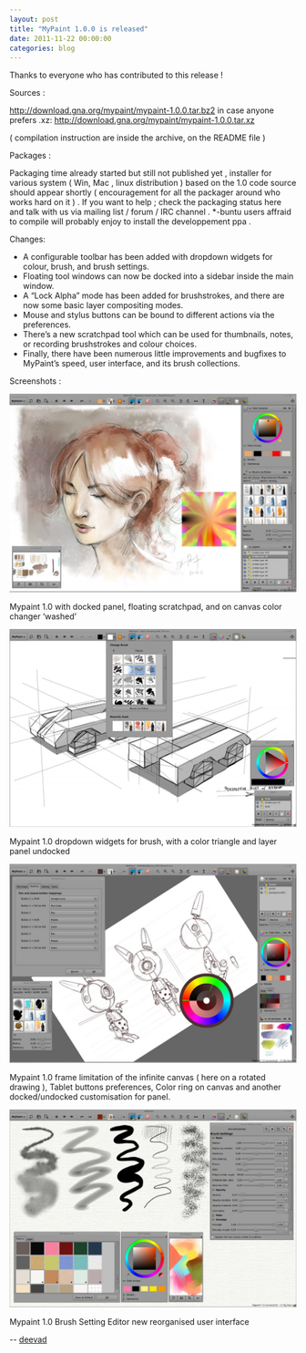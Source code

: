 ```yaml
---
layout: post
title: "MyPaint 1.0.0 is released"
date: 2011-11-22 00:00:00
categories: blog
---
```


Thanks to everyone who has contributed to this release !

Sources :

<http://download.gna.org/mypaint/mypaint-1.0.0.tar.bz2>
in case anyone prefers .xz:
<http://download.gna.org/mypaint/mypaint-1.0.0.tar.xz>

( compilation instruction are inside the archive, on the README file )

Packages :

Packaging time already started but still not published yet ,  installer
for various system ( Win, Mac , linux distribution ) based on the 1.0
code source should appear shortly  ( encouragement for all the packager
around who works hard on it ) . If you want to help ; check the
packaging status here and talk with us via mailing list / forum / IRC
channel .  \*-buntu users affraid to compile will probably enjoy to
install the  developpement ppa .

Changes:

- A configurable toolbar has been added with dropdown widgets for colour, brush, and brush settings.
- Floating tool windows can now be docked into a sidebar inside the main window.
- A “Lock Alpha” mode has been added for brushstrokes, and there are now some basic layer compositing modes.
- Mouse and stylus buttons can be bound to different actions via the preferences.
- There’s a new scratchpad tool which can be used for thumbnails, notes, or recording brushstrokes and colour choices.
- Finally, there have been numerous little improvements and bugfixes to MyPaint’s speed, user interface, and its brush collections.

Screenshots :

![mypaint1-release-a_net](/assets/posts/2011-11-22-mypaint1-release-a_net.jpg)

Mypaint 1.0 with docked panel, floating scratchpad, and on canvas color
changer ‘washed’

![mypaint1-release-b_net](/assets/posts/2011-11-22-mypaint1-release-b_net.jpg)

Mypaint 1.0 dropdown widgets for brush, with a color triangle and layer
panel undocked

![mypaint1-release-c_net](/assets/posts/2011-11-22-mypaint1-release-c_net.jpg)

Mypaint 1.0 frame limitation of the infinite canvas ( here on a rotated
drawing ), Tablet buttons preferences, Color ring on canvas and another
docked/undocked customisation for panel.

![mypaint1-release-d_net](/assets/posts/2011-11-22-mypaint1-release-d_net.jpg)

Mypaint 1.0 Brush Setting Editor new reorganised user interface

-- [deevad](https://github.com/deevad)
